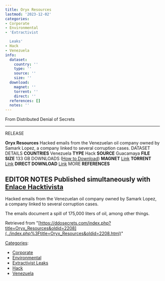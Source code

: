 ```yaml
---
title: Oryx Resources
lastmod: '2023-12-02'
categories:
- Corporate
- Environmental
- 'Extractivist

  Leaks'
- Hack
- Venezuela
info:
  dataset:
    country: ''
    type: ''
    source: ''
    size: ''
  download:
    magnet: ''
    torrent: ''
    direct: ''
  references: []
  notes: ''
---
```




From Distributed Denial of Secrets

---
RELEASE

**Oryx Resources**
Hacked emails from the Venezuelan oil company owned by Samark Lopez, a company linked to several corruption cases.
DATASET DETAILS
**COUNTRIES** Venezuela
**TYPE** Hack
**SOURCE** Guacamaya
**FILE SIZE** 133 GB
DOWNLOADS ([How to Download](Torrents.html "Torrents"))
**MAGNET** [Link](magnet:?xt=urn:btih:283c21a2dd6f2fded0171d8f8f57acc66236b596&dn=oryxresources&tr=http://tracker.openbittorrent.com:80/announce&tr=udp://tracker.openbittorrent.com:6969/announce&tr=https://opentracker.i2p.rocks:443/announce&tr=udp://open.stealth.si:80/announce&tr=udp://exodus.desync.com:6969/announce&tr=udp://exodus.desync.com:6969/announce)
**TORRENT** [Link](../images/0/04/Oryxresources.torrent)
**DIRECT DOWNLOAD** [Link](https://data.ddosecrets.com/Oryx%20Resources/)
MORE
**REFERENCES**

**EDITOR NOTES**
Published simultaneously with [Enlace Hacktivista](https://enlacehacktivista.org/)
---

Hacked emails from the Venezuelan oil company owned by Samark Lopez, a
company linked to several corruption cases.

The emails document a spill of 175,000 liters of oil, among other
things.

Retrieved from
"[https://ddosecrets.com/index.php?title=Oryx_Resources&oldid=2208](../index.php%3Ftitle=Oryx_Resources&oldid=2208.html)"

[Categories](./Special:Categories.html "Special:Categories"):

- [Corporate](./Category:Corporate.html "Category:Corporate")
- [Environmental](./Category:Environmental.html "Category:Environmental")
- [Extractivist
Leaks](./Category:Extractivist_Leaks.html "Category:Extractivist Leaks")
- [Hack](./Category:Hack.html "Category:Hack")
- [Venezuela](./Category:Venezuela.html "Category:Venezuela")
